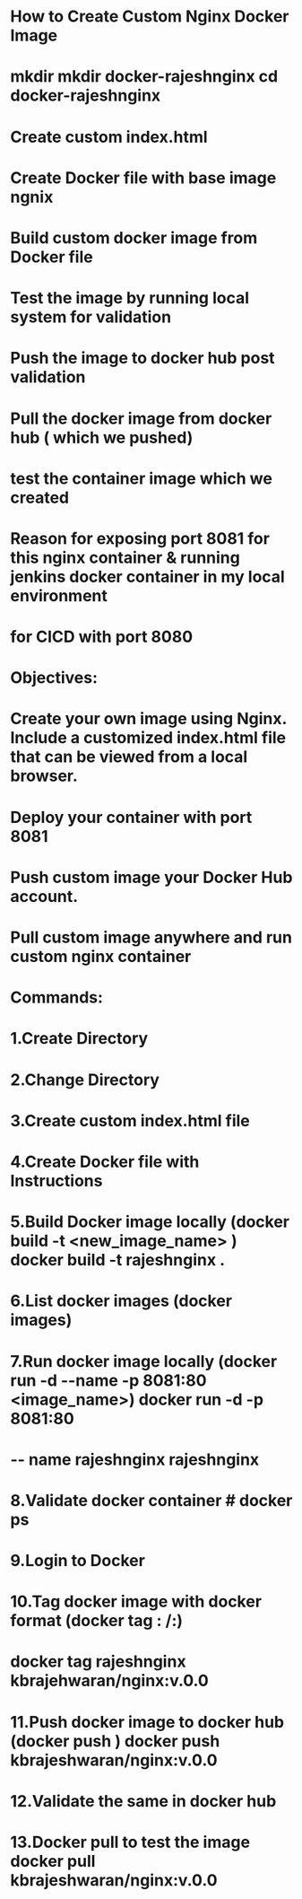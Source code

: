 # How to Create Custom Nginx Docker Image
# mkdir <directory name>   mkdir docker-rajeshnginx cd docker-rajeshnginx
# Create custom index.html
# Create Docker file with base image ngnix
# Build  custom docker image from Docker file
# Test the image by running local system for validation
# Push the image to docker hub post validation
# Pull the docker image from docker hub ( which we pushed)
# test the container image which we created
# Reason for exposing port 8081 for this nginx container & running jenkins docker container in my local environment 
# for CICD with port 8080 


# Objectives:
# Create your own image using Nginx. Include a customized index.html file that can be viewed from a local browser.
# Deploy your container with port 8081
# Push custom image your Docker Hub account.
# Pull custom image anywhere and run custom nginx container

# Commands:

# 1.Create Directory
# 2.Change Directory
# 3.Create custom index.html file
# 4.Create Docker file with Instructions
# 5.Build Docker image locally (docker build -t <new_image_name> <url or path of context>) docker build -t rajeshnginx .
# 6.List docker images (docker images)
# 7.Run docker image locally (docker run -d --name <name-container> -p 8081:80 <image_name>) docker run -d -p 8081:80 
# -- name rajeshnginx rajeshnginx 
# 8.Validate docker container # docker ps 
# 9.Login to Docker 
# 10.Tag docker image with docker format (docker tag <image name>:<tag> <dockerhub username>/<image name>:<tag>)
# docker tag rajeshnginx kbrajehwaran/nginx:v.0.0
# 11.Push docker image to docker hub (docker push <image name:tag>) docker push kbrajeshwaran/nginx:v.0.0
# 12.Validate the same in docker hub
# 13.Docker pull to test the image docker pull kbrajeshwaran/nginx:v.0.0